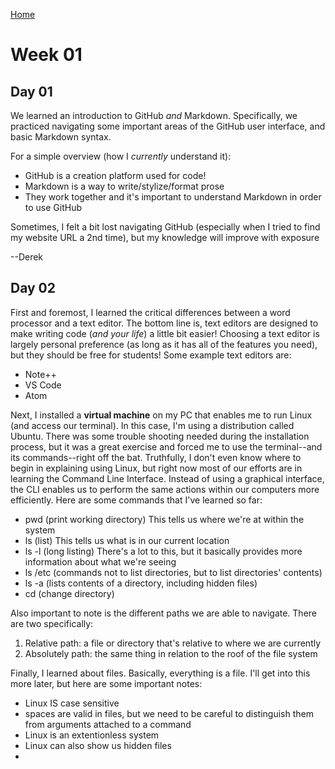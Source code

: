 [Home](https://derekjdoug.github.io/reading-notes/)

# Week 01

## Day 01

We learned an introduction to GitHub *and* Markdown. 
Specifically, we practiced navigating some important areas of the GitHub user interface, and basic Markdown syntax.

For a simple overview (how I *currently* understand it):

- GitHub is a creation platform used for code!
- Markdown is a way to write/stylize/format prose
- They work together and it's important to understand Markdown in order to use GitHub

Sometimes, I felt a bit lost navigating GitHub (especially when I tried to find my website URL a 2nd time), but my knowledge will improve with exposure

--Derek

## Day 02

First and foremost, I learned the critical differences between a word processor and a text editor. 
The bottom line is, text editors are designed to make writing code (*and your life*) a little bit easier!
Choosing a text editor is largely personal preference (as long as it has all of the features you need), but they should be free for students!
Some example text editors are:
- Note++
- VS Code
- Atom

Next, I installed a **virtual machine** on my PC that enables me to run Linux (and access our terminal).
In this case, I'm using a distribution called Ubuntu.
There was some trouble shooting needed during the installation process, but it was a great exercise and forced me to use the terminal--and its commands--right off the bat.
Truthfully, I don't even know where to begin in explaining using Linux, but right now most of our efforts are in learning the Command Line Interface.
Instead of using a graphical interface, the CLI enables us to perform the same actions within our computers more efficiently.
Here are some commands that I've learned so far:
- pwd (print working directory) This tells us where we're at within the system
- ls (list) This tells us what is in our current location
- ls -l (long listing) There's a lot to this, but it basically provides more information about what we're seeing
- ls /etc (commands not to list directories, but to list directories' contents)
- ls -a (lists contents of a directory, including hidden files)
- cd (change directory)

Also important to note is the different paths we are able to navigate.
There are two specifically:
1. Relative path: a file or directory that's relative to where we are currently
2. Absolutely path: the same thing in relation to the roof of the file system

Finally, I learned about files.
Basically, everything is a file.
I'll get into this more later, but here are some important notes:
- Linux IS case sensitive
- spaces are valid in files, but we need to be careful to distinguish them from arguments attached to a command
- Linux is an extentionless system
- Linux can also show us hidden files
- 
